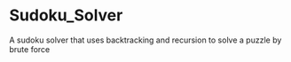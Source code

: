 # Sudoku_Solver
A sudoku solver that uses backtracking and recursion to solve a puzzle by brute force
